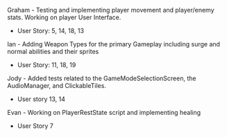 
Graham - Testing and implementing player movement and player/enemy stats. Working on player User Interface.
  - User Story: 5, 14, 18, 13

Ian - Adding Weapon Types for the primary Gameplay including surge and normal abilities and their sprites
  - User Story: 11, 18, 19

Jody - Added tests related to the GameModeSelectionScreen, the AudioManager, and ClickableTiles.
  - User story 13, 14

Evan - Working on PlayerRestState script and implementing healing
  - User Story 7
